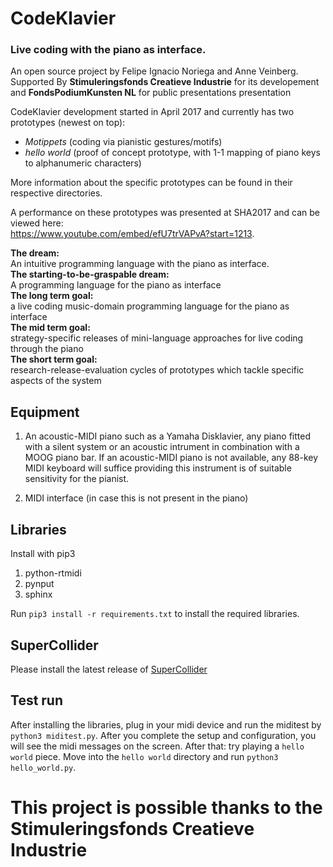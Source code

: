 # CodeKlavier
### Live coding with the piano as interface.

An open source project by Felipe Ignacio Noriega and Anne Veinberg. Supported By **Stimuleringsfonds Creatieve Industrie** for its developement and
**FondsPodiumKunsten NL** for public presentations presentation

CodeKlavier development started in April 2017 and currently has two prototypes (newest on top):
+  *Motippets* (coding via pianistic gestures/motifs)
+ *hello world* (proof of concept prototype, with 1-1 mapping of piano keys to alphanumeric characters)

More information about the specific prototypes can be found in their respective directories.


A performance on these prototypes was presented at SHA2017 and can be viewed here:<br>
https://www.youtube.com/embed/efU7trVAPvA?start=1213. <br>

<div class='dream'>
<div><strong>The dream:</strong></div><div>An intuitive programming language with the piano as interface.</div></div>
<div class='dream'>
<div><strong>The starting-to-be-graspable dream:</strong></div><div>A programming language for the piano as interface</div></div>
<div class='dream'>
<div><strong>The long term goal:</strong></div><div>a live coding music-domain programming language for the piano as interface</div></div>
<div class='dream'>
<div><strong>The mid term goal:</strong></div><div>strategy-specific releases of mini-language approaches for live coding through the piano</div></div>
<div class='dream'>
<div><strong>The short term goal:</strong></div><div>research-release-evaluation cycles of prototypes which tackle specific aspects of the system</div></div>

## Equipment
1. An acoustic-MIDI piano such as a Yamaha Disklavier, any piano fitted with a silent system or an acoustic intrument in combination with a MOOG piano bar. If an acoustic-MIDI piano is not available, any 88-key MIDI keyboard will suffice providing this instrument is of suitable sensitivity for the pianist.

2. MIDI interface (in case this is not present in the piano)

## Libraries
Install with pip3

1. python-rtmidi
2. pynput
3. sphinx

Run ``pip3 install -r requirements.txt`` to install the required libraries.

## SuperCollider

Please install the latest release of [SuperCollider](http://supercollider.github.io)

## Test run
After installing the libraries, plug in your midi device and run the miditest by ``python3 miditest.py``. After you complete the setup and configuration, you will see the midi messages on the screen. After that: try playing a ``hello world`` piece. Move into the ``hello world`` directory and run ``python3 hello_world.py``.

# This project is possible thanks to the Stimuleringsfonds Creatieve Industrie
